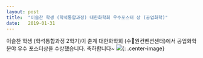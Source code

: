 ```yaml
---
layout: post
title:  "이슬찬 학생 (학석통합과정) 대한화학회 우수포스터 상 (공업화학)"
date:   2019-01-31
---
```


이슬찬 학생 (학석통합과정 2학기)이 춘계 대한화학회 (수원컨벤션센터)에서 공업화학 분야 우수 포스터상을 수상했습니다. 축하합니다~
![](../images/2019-spring-kcs-poster-award-sclee.jpg){: .center-image}
